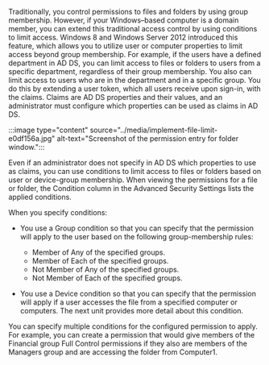 Traditionally, you control permissions to files and folders by using group membership. However, if your Windows–based computer is a domain member, you can extend this traditional access control by using conditions to limit access. Windows 8 and Windows Server 2012 introduced this feature, which allows you to utilize user or computer properties to limit access beyond group membership. For example, if the users have a defined department in AD DS, you can limit access to files or folders to users from a specific department, regardless of their group membership. You also can limit access to users who are in the department and in a specific group. You do this by extending a user token, which all users receive upon sign-in, with the claims. Claims are AD DS properties and their values, and an administrator must configure which properties can be used as claims in AD DS.

:::image type="content" source="../media/implement-file-limit-e0df156a.jpg" alt-text="Screenshot of the permission entry for folder window.":::


Even if an administrator does not specify in AD DS which properties to use as claims, you can use conditions to limit access to files or folders based on user or device-group membership. When viewing the permissions for a file or folder, the Condition column in the Advanced Security Settings lists the applied conditions.

When you specify conditions:

 -  You use a Group condition so that you can specify that the permission will apply to the user based on the following group-membership rules:
    
     -  Member of Any of the specified groups.
     -  Member of Each of the specified groups.
     -  Not Member of Any of the specified groups.
     -  Not Member of Each of the specified groups.
 -  You use a Device condition so that you can specify that the permission will apply if a user accesses the file from a specified computer or computers. The next unit provides more detail about this condition.

You can specify multiple conditions for the configured permission to apply. For example, you can create a permission that would give members of the Financial group Full Control permissions if they also are members of the Managers group and are accessing the folder from Computer1.
